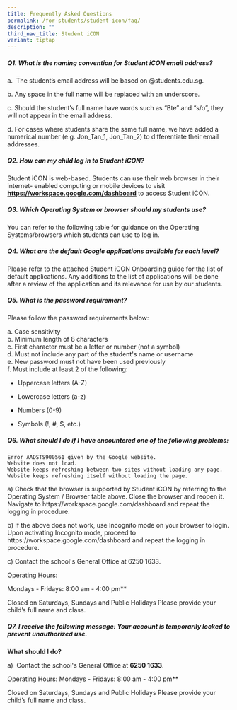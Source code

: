 ```yaml
---
title: Frequently Asked Questions
permalink: /for-students/student-icon/faq/
description: ""
third_nav_title: Student iCON
variant: tiptap
---
```

<h5>Q1. What is the naming convention for Student iCON email address?</h5>
<p>a.&nbsp; The student’s email address will be based on @students.edu.sg.</p>
<p>b. Any space in the full name will be replaced with an underscore.</p>
<p>c. Should the student’s full name have words such as “Bte” and “s/o”,
they will not appear in the email address.</p>
<p>d. For cases where students share the same full name, we have added a
numerical number (e.g. Jon_Tan_1, Jon_Tan_2) to differentiate their email
addresses.</p>
<h5>Q2. How can my child log in to Student iCON?</h5>
<p>Student iCON is web-based. Students can use their web browser in their
internet- enabled computing or mobile devices to visit <strong><a href="https://workspace.google.com/dashboard" rel="noopener noreferrer nofollow" target="_blank">https://workspace.google.com/dashboard</a></strong> to
access Student iCON.</p>
<h5>Q3. Which Operating System or browser should my students use?</h5>
<p>You can refer to the following table for guidance on the Operating Systems/browsers
which students can use to log in.</p>
<h5>Q4. What are the default Google applications available for each level?</h5>
<p>Please refer to the attached Student iCON Onboarding guide for the list
of default applications. Any additions to the list of applications will
be done after a review of the application and its relevance for use by
our students.</p>
<h5>Q5. What is the password requirement?</h5>
<p>Please follow the password requirements below:</p>
<p>a. Case s​ensitivity
<br>b. Minimum​ length of&nbsp;8&nbsp;characters
<br>c. First character mu​st be a letter or number (not a symbol)
<br>d. Must not inclu​de any part of the student's name or username
<br>e. New password must not have been used previously​
<br>f. Must include at lea​st&nbsp;2&nbsp;of the following:</p>
<ul data-tight="true" class="tight">
<li>
<p>Uppercase​ letters (A-Z)</p>
</li>
<li>
<p>Lowerca​se letters (a-z)</p>
</li>
<li>
<p>Number​s (0-9)</p>
</li>
<li>
<p>Symb​​ols (!, #, $, etc.)</p>
</li>
</ul>
<p></p>
<h5>Q6. What should I do if I have encountered one of the following problems:</h5><pre><code>Error AADSTS900561 given by the Google website.
Website does not load.
Website keeps refreshing between two sites without loading any page.
Website keeps refreshing itself without loading the page.</code></pre>
<p></p>
<p>a) Check that the browser is supported by Student iCON by referring to
the Operating System / Browser table above. Close the browser and reopen
it. Navigate to https://workspace.google.com/dashboard and repeat the logging
in procedure.</p>
<p>b) If the above does not work, use Incognito mode on your browser to login.
Upon activating Incognito mode, proceed to https://workspace.google.com/dashboard
and repeat the logging in procedure.</p>
<p>c) Contact the school's General Office at 6250 1633.</p>
<p>Operating Hours:</p>
<p>Mondays - Fridays: 8:00 am - 4:00 pm**</p>
<p>Closed on Saturdays, Sundays and Public Holidays Please provide your child’s
full name and class.</p>
<h5>Q7. I receive the following message: Your account is temporarily locked to prevent unauthorized use.</h5>
<p><strong>What should I do?</strong>
</p>
<p>a)&nbsp; Contact the school's General Office at <strong>6250 1633</strong>.</p>
<p>Operating Hours: Mondays - Fridays: 8:00 am - 4:00 pm**</p>
<p>Closed on Saturdays, Sundays and Public Holidays Please provide your child’s
full name and class.</p>